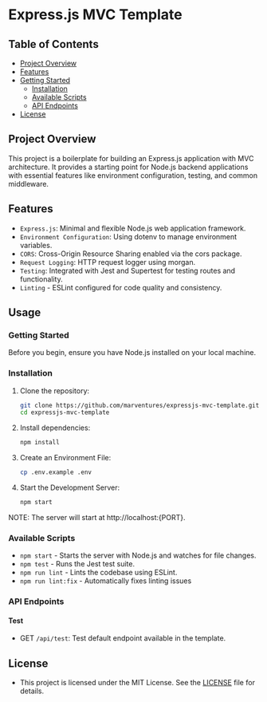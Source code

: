 # Express.js MVC Template

## Table of Contents

- [Project Overview](#project-overview)
- [Features](#features)
- [Getting Started](#getting-started)
  - [Installation](#installation)
  - [Available Scripts](#available-scripts)
  - [API Endpoints](#api-endpoints)
- [License](#license)

## Project Overview

This project is a boilerplate for building an Express.js application with MVC architecture. It provides a starting point for Node.js backend applications with essential features like environment configuration, testing, and common middleware.

## Features

- `Express.js`: Minimal and flexible Node.js web application framework.
- `Environment Configuration`: Using dotenv to manage environment variables.
- `CORS`: Cross-Origin Resource Sharing enabled via the cors package.
- `Request Logging`: HTTP request logger using morgan.
- `Testing`: Integrated with Jest and Supertest for testing routes and functionality.
- `Linting` - ESLint configured for code quality and consistency.

## Usage

### Getting Started

Before you begin, ensure you have Node.js installed on your local machine.

### Installation

1. Clone the repository:

   ```bash
   git clone https://github.com/marventures/expressjs-mvc-template.git
   cd expressjs-mvc-template
   ```

2. Install dependencies:

   ```bash
   npm install
   ```

3. Create an Environment File:

   ```bash
   cp .env.example .env
   ```

4. Start the Development Server:

   ```bash
   npm start
   ```

NOTE: The server will start at http://localhost:{PORT}.

### Available Scripts

- `npm start` - Starts the server with Node.js and watches for file changes.
- `npm test` - Runs the Jest test suite.
- `npm run lint` - Lints the codebase using ESLint.
- `npm run lint:fix` - Automatically fixes linting issues

### API Endpoints

#### Test

- GET `/api/test`: Test default endpoint available in the template.

## License

- This project is licensed under the MIT License. See the [LICENSE](LICENSE) file for details.
